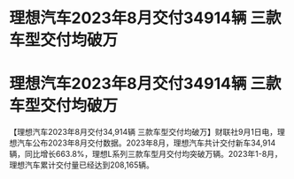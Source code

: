 # 理想汽车2023年8月交付34914辆 三款车型交付均破万

# 理想汽车2023年8月交付34914辆 三款车型交付均破万

【理想汽车2023年8月交付34,914辆
三款车型交付均破万】财联社9月1日电，理想汽车公布2023年8月交付数据。2023年8月，理想汽车共计交付新车34,914辆，同比增长663.8%，理想L系列三款车型月交付均突破万辆。2023年1-8月，理想汽车累计交付量已经达到208,165辆。

